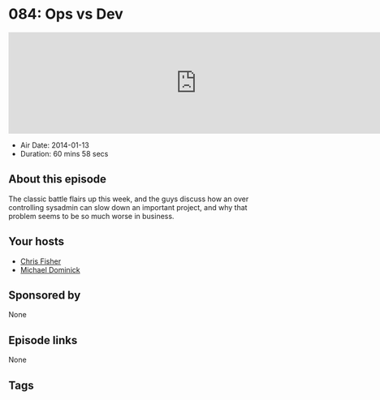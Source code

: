 # 084: Ops vs Dev

<iframe src="https://player.fireside.fm/v2/MLf2ZzhC+nzO1AdvR?theme=dark" width="740" height="200" frameborder="0" scrolling="no"></iframe>

* Air Date: 2014-01-13
* Duration: 60 mins 58 secs

## About this episode

The classic battle flairs up this week, and the guys discuss how an over controlling sysadmin can slow down an important project, and why that problem seems to be so much worse in business.

## Your hosts
* [Chris Fisher](https://coder.show/hosts/chrislas)
* [Michael Dominick](https://coder.show/hosts/michael)

## Sponsored by

None



## Episode links

None



## Tags

